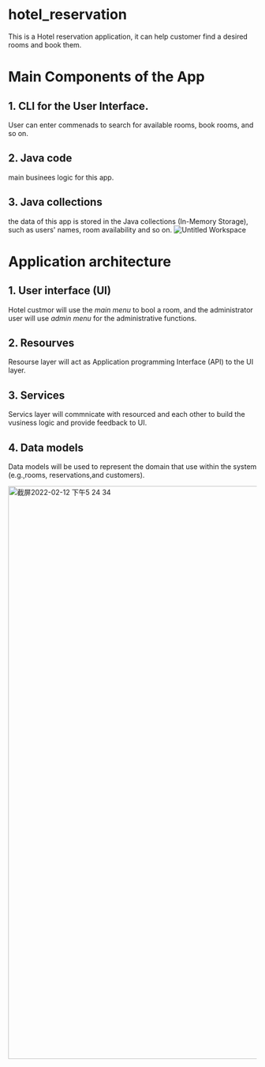 # hotel_reservation
This is a Hotel reservation application, it can help customer find a desired rooms and book them. 

# Main Components of the App
## 1. CLI for the User Interface. 
User can enter commenads to search for available rooms, book rooms, and so on.
## 2. Java code
main businees logic for this app.
## 3. Java collections
the data of this app is stored in the Java collections (In-Memory Storage), such as users' names, room availability and so on.
![Untitled Workspace](https://user-images.githubusercontent.com/80197392/153729514-51142a9a-aa18-4275-b7ca-b36f626eb7ca.png)


# Application architecture
## 1. User interface (UI)
Hotel custmor will use the *main menu* to bool a room, and the administrator user will use *admin menu* for the administrative functions.
## 2. Resourves
Resourse layer will act as Application programming Interface (API) to the UI layer.
## 3. Services
Servics layer will commnicate with resourced and each other to build the vusiness logic and provide feedback to UI.
## 4. Data models
Data models will be used to represent the domain that use within the system (e.g.,rooms, reservations,and customers).

<img width="1159" alt="截屏2022-02-12 下午5 24 34" src="https://user-images.githubusercontent.com/80197392/153730465-9921d808-02a3-48af-a0aa-ca5173d4b74b.png">


